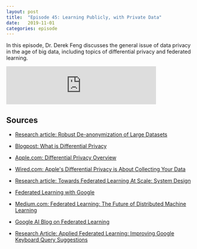 ```yaml
---
layout: post
title:  "Episode 45: Learning Publicly, with Private Data"
date:   2019-11-01
categories: episode
---
```


In this episode, Dr. Derek Feng discusses the general issue of data privacy in the age of big data, including topics of differential privacy and federated learning.


<iframe src="https://anchor.fm/databytes/embed/episodes/45-Learning-Publicly--with-Private-Data-e8gfkg" height="102px" width="400px" frameborder="0" scrolling="no"></iframe>

## Sources

* [Research article: Robust De-anonymization of Large Datasets](https://arxiv.org/pdf/cs/0610105.pdf)

* [Blogpost: What is Differential Privacy](https://blog.cryptographyengineering.com/2016/06/15/what-is-differential-privacy/)

* [Apple.com: Differential Privacy Overview](https://www.apple.com/privacy/docs/Differential_Privacy_Overview.pdf)

* [Wired.com: Apple's Differential Privacy is About Collecting Your Data](https://www.wired.com/2016/06/apples-differential-privacy-collecting-data/) 

* [Research article: Towards Federated Learning At Scale: System Design](https://arxiv.org/pdf/1902.01046.pdf)

* [Federated Learning with Google](https://federated.withgoogle.com/)

* [Medium.com: Federated Learning: The Future of Distributed Machine Learning](https://medium.com/syncedreview/federated-learning-the-future-of-distributed-machine-learning-eec95242d897)

* [Google AI Blog on Federated Learning](https://ai.googleblog.com/2017/04/federated-learning-collaborative.html)

* [Research Article: Applied Federated Learning: Improving Google Keyboard Query Suggestions](https://arxiv.org/pdf/1812.02903.pdf)